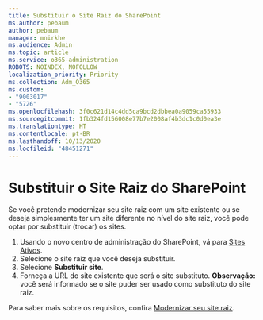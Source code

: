 ```yaml
---
title: Substituir o Site Raiz do SharePoint
ms.author: pebaum
author: pebaum
manager: mnirkhe
ms.audience: Admin
ms.topic: article
ms.service: o365-administration
ROBOTS: NOINDEX, NOFOLLOW
localization_priority: Priority
ms.collection: Adm_O365
ms.custom:
- "9003017"
- "5726"
ms.openlocfilehash: 3f0c621d14c4dd5ca9bcd2dbbea0a9059ca55933
ms.sourcegitcommit: 1fb324fd156008e77b7e2008af4b3dc1c0d0ea3e
ms.translationtype: HT
ms.contentlocale: pt-BR
ms.lasthandoff: 10/13/2020
ms.locfileid: "48451271"
---
```

# <a name="replace-the-sharepoint-root-site"></a>Substituir o Site Raiz do SharePoint
Se você pretende modernizar seu site raiz com um site existente ou se deseja simplesmente ter um site diferente no nível do site raiz, você pode optar por substituir (trocar) os sites.

1. Usando o novo centro de administração do SharePoint, vá para [Sites Ativos](https://admin.microsoft.com/sharepoint?page=siteManagement&modern=true).
2. Selecione o site raiz que você deseja substituir.
3. Selecione **Substituir site**.
4. Forneça a URL do site existente que será o site substituto. **Observação:** você será informado se o site puder ser usado como substituto do site raiz.

Para saber mais sobre os requisitos, confira [Modernizar seu site raiz](https://docs.microsoft.com/sharepoint/modern-root-site).

